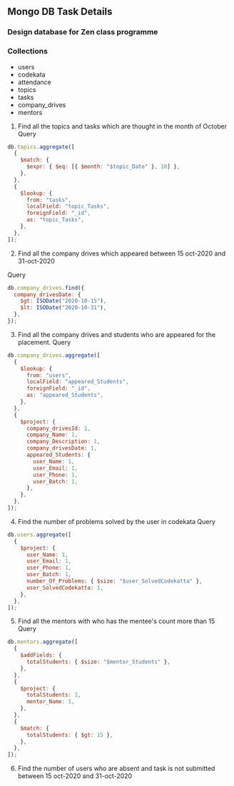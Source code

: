 ## Mongo DB Task Details

### Design database for Zen class programme

### Collections

- users
- codekata
- attendance
- topics
- tasks
- company_drives
- mentors

1.  Find all the topics and tasks which are thought in the month of October
    Query

```javascript
db.topics.aggregate([
  {
    $match: {
      $expr: { $eq: [{ $month: "$topic_Date" }, 10] },
    },
  },
  {
    $lookup: {
      from: "tasks",
      localField: "topic_Tasks",
      foreignField: "_id",
      as: "topic_Tasks",
    },
  },
]);
```

2.  Find all the company drives which appeared between 15 oct-2020 and 31-oct-2020

Query

```javascript
db.company_drives.find({
  company_drivesDate: {
    $gt: ISODate("2020-10-15"),
    $lt: ISODate("2020-10-31"),
  },
});
```

3.  Find all the company drives and students who are appeared for the placement.
    Query

```javascript
db.company_drives.aggregate([
  {
    $lookup: {
      from: "users",
      localField: "appeared_Students",
      foreignField: "_id",
      as: "appeared_Students",
    },
  },
  {
    $project: {
      company_drivesId: 1,
      company_Name: 1,
      company_Description: 1,
      company_drivesDate: 1,
      appeared_Students: {
        user_Name: 1,
        user_Email: 1,
        user_Phone: 1,
        user_Batch: 1,
      },
    },
  },
]);
```

4.  Find the number of problems solved by the user in codekata
    Query

```javascript
db.users.aggregate([
  {
    $project: {
      user_Name: 1,
      user_Email: 1,
      user_Phone: 1,
      user_Batch: 1,
      number_Of_Problems: { $size: "$user_SolvedCodekatta" },
      user_SolvedCodekatta: 1,
    },
  },
]);
```

5.  Find all the mentors with who has the mentee's count more than 15
    Query

```javascript
db.mentors.aggregate([
  {
    $addFields: {
      totalStudents: { $size: "$mentor_Students" },
    },
  },
  {
    $project: {
      totalStudents: 1,
      mentor_Name: 1,
    },
  },
  {
    $match: {
      totalStudents: { $gt: 15 },
    },
  },
]);
```

6.  Find the number of users who are absent and task is not submitted between 15 oct-2020 and 31-oct-2020
